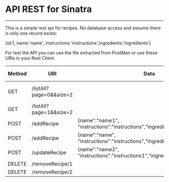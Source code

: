 API REST for Sinatra
================================

-----

This is a simple rest api for recipes.
No database access and assume there is only one record exists:

{id:1, name:'name', instructions:'instructions',ingredients:'ingredients'} 


For test the API you can use the file extracted from PostMan or use these URIs in your Rest Client.


| Method | URI | Data | HTTP Code | Response (in JSON) |
| ------ | --- | ---- | --------- | ------------------ |
| GET | /listAll?page=0&&size=2 |  | 200 | {"id":"1", "name":"name", "instructions":"instructions","ingredients":"ingredients","linkself": "/listAll?page=0","linkprev": "","linknext": "/listAll?page=1"} |
| GET | /listAll?page=1&&size=2 |  | 404 |  |
| POST | /addRecipe | {name":"name1", "instructions":"instructions","ingredients":"ingredients"} | 201 | {"id":"2", "name":"name1", "instructions":"instructions","ingredients":"ingredients"} |
| POST | /addRecipe | {name":"name", "instructions":"instructions","ingredients":"ingredients"}  | 409 | {"The recipe already exists"} |
| POST | /updateRecipe | {name":"name2", "instructions":"instructions1","ingredients1":"ingredients1"}  | 404 | {"Not Found Recipe Name - name2"} |
| DELETE | /removeRecipe/1 |  | 204 | |
| DELETE | /removeRecipe/2 |  | 404 | {"Not Found id: 2"} |
